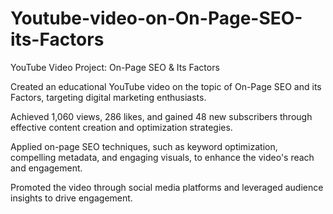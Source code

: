 # Youtube-video-on-On-Page-SEO-its-Factors

YouTube Video Project: On-Page SEO & Its Factors

Created an educational YouTube video on the topic of On-Page SEO and its Factors, targeting digital marketing enthusiasts.

Achieved 1,060 views, 286 likes, and gained 48 new subscribers through effective content creation and optimization strategies.

Applied on-page SEO techniques, such as keyword optimization, compelling metadata, and engaging visuals, to enhance the video's reach and engagement.

Promoted the video through social media platforms and leveraged audience insights to drive engagement.
